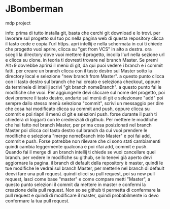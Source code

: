 # JBomberman
mdp project



info:
prima di tutto installa git, basta che cerchi git download e lo trovi.
per lavorare sul progetto sul tuo pc nella pagina web  di questa repository clicca il tasto code e copia l'url https. apri intellij e nella schermata in cui ti chiede 
che progetto vuoi aprire, clicca su "get from VCS" in alto a destra. ora scegli la directory dove vuoi mettere il progetto, incolla l'url nella sezione url e clicca su 
clone.
in teoria ti dovresti trovare nel branch Master. Se premi Alt+9 dovrebbe aprirsi il menù di git, da qui puoi vedere i branch e i commit fatti. per creare un branch clicca
con il tasto destro sul Master sotto la directory local e selezione "new branch from Master". a questo punto clicca con il tasto destro sul branch che hai creato e seleziona 
checkout, oppure da terminele di intellij scrivi "git branch nomeBranch". a questo punto fai le modifiche che vuoi. Per aggiungerle devi cliccare sul nome del progetto, poi 
devi premere il tasto destro, andarte sul menù di git e selezionare "add" poi sempre dallo stesso menù seleziona "commit", scrivi un messaggio per dire che cosa hai modificato
clicca su commit and push, oppure clicca su commit e poi riapri il menù di git e selezioni push.
forse durante il push ti chiederà di loggarti con le credenziali di github.
Per mettere le modifiche che hai fatto nel branch Master, per prima cosa posizionati nel branch Master poi clicca col tasto destro sul branch da cui vuoi prendere le modifiche 
e seleziona "merge nomeBranch into Master" e poi fai add, commit e push. Forse potrebbe non rilevare che ci sono stati cambiamenti quindi cambia leggermente qualcona e poi 
rifai add, commit e push. Quando fai il merge di un branch intellij ti chiede se vuoi cancellare quel branch.
per vedere le modifiche su github, se lo tenevi già aperto devi aggiornare la pagina. 
il branch di default della repository è master, quindi le tue modifiche le vedrai sul branch Master, per metterle nel branch di default deevi fare una pull request.
quindi clicci su pull request, poi su new pull request, lasci come base "master" e come compare metti "Master", a questo punto selezioni il commit da mettere in master e confermi la
creazione della pull request. Non so se github ti permetta di confermare la pull request e quindi di modificare il master, quindi probabilmente io devo confermare la tua pull request.

